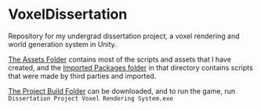 # VoxelDissertation
Repository for my undergrad dissertation project, a voxel rendering and world generation system in Unity.

[The Assets Folder](/Unity%20Project%20Files/Assets) contains most of the scripts and assets that I have created, and the [Imported Packages folder](/Unity%20Project%20Files/Assets/Imported%20Packages) in that directory contains scripts that were made by third parties and imported.

[The Project Build Folder](/Built%20Project%20(Excecutable)) can be downloaded, and to run the game, run `Dissertation Project Voxel Rendering System.exe`
